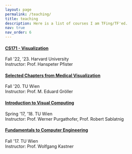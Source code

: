 ```yaml
---
layout: page
permalink: /teaching/
title: teaching
description: Here is a list of courses I am TFing/TF'ed.
nav: true
nav_order: 6
---
```


#### [CS171 - Visualization](https://www.cs171.org/2022/)
Fall '22, '23. Harvard University \
Instructor: Prof. Hanspeter Pfister

#### [Selected Chapters from Medical Visualization](https://www.cg.tuwien.ac.at/courses/MedVis/VU/2020W)
Fall '20. TU Wien \
Instructor: Prof. M. Eduard Gröller

#### [Introduction to Visual Computing](https://www.cg.tuwien.ac.at/index.php/courses/EinfVisComp/VU/2021S)
Spring '17, '18. TU Wien \
Instructor: Prof. Werner Purgathofer, Prof. Robert Sablatnig

#### [Fundamentals to Computer Engineering](https://tiss.tuwien.ac.at/course/courseDetails.xhtml?dswid=1105&dsrid=247&courseNr=183579&semester=2020W)
Fall '17. TU Wien \
Instructor: Prof. Wolfgang Kastner

